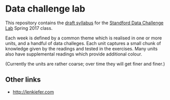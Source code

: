 # Data challenge lab

This repository contains the [draft syllabus](syllabus/) for the [Standford Data Challenge Lab](https://datalab.stanford.edu) Spring 2017 class.

Each week is defined by a common theme which is realised in one or more units, and a handful of data challeges. Each unit captures a small chunk of knowledge given by the readings and tested in the exercises. Many units also have supplemental readings which provide additional colour.

(Currently the units are rather coarse; over time they will get finer and finer.)

## Other links

* http://lenkiefer.com
